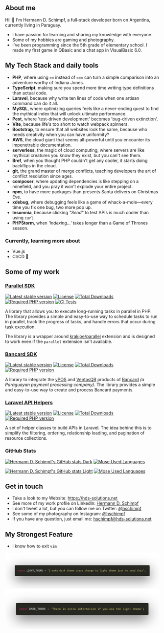 ## About me

Hi! 🖖 I'm Hermann D. Schimpf, a full-stack developer born on Argentina, currently living in Paraguay.

- I have passion for learning and sharing my knowledge with everyone.
- Some of my hobbies are gaming and photography.
- I've been programming since the 5th grade of elementary school. I made my first game in QBasic and a chat app in
  VisualBasic 6.0.

## My Tech Stack and daily tools

- **PHP**, where using `==` instead of `===` can turn a simple comparison into an adventure worthy of Indiana Jones.
- **TypeScript**, making sure you spend more time writing type definitions than actual code.
- **Laravel**, because why write ten lines of code when one artisan command can do it all.
- **MySQL**, where optimizing queries feels like a never-ending quest to find the mythical index that will unlock
  ultimate performance.
- **Pest**, where 'test-driven development' becomes 'bug-driven extinction'.
- **Vite**, because life's too short to watch webpack spinners.
- **Bootstrap**, to ensure that all websites look the same, because who needs creativity when you can have uniformity?
- **AWS**, the cloud giant that seems all-powerful until you encounter its impenetrable documentation.
- **serverless**, the magic of cloud computing, where servers are like mythical creatures you know they exist, but you
  can't see them.
- **Bref**, when you thought PHP couldn't get any cooler, it starts doing backflips in the cloud.
- **git**, the grand master of merge conflicts, teaching developers the art of conflict resolution since ages.
- **composer**, where updating dependencies is like stepping on a minefield, and you pray it won't explode your entire
  project.
- **npm**, to have more packages than presents Santa delivers on Christmas Eve.
- **xdebug**, where debugging feels like a game of whack-a-mole—every time you fix one bug, two more pop up.
- **Insomnia**, because clicking _"Send"_ to test APIs is much cooler than using `curl`.
- **PHPStorm**, when _'Indexing...'_ takes longer than a Game of Thrones season.

### Currently, learning more about

- Vue.js
- CI/CD 🤖

## Some of my work

### [Parallel SDK](https://github.com/hschimpf/parallel-sdk)

[![Latest stable version](https://img.shields.io/packagist/v/hds-solutions/parallel-sdk?style=flat-square&label=latest&color=009664)](https://github.com/hschimpf/parallel-sdk/releases/latest)
[![License](https://img.shields.io/github/license/hds-solutions/parallel-sdk?style=flat-square&color=80B2CB)](https://github.com/hschimpf/parallel-sdk/blob/main/LICENSE)
[![Total Downloads](https://img.shields.io/packagist/dt/hds-solutions/parallel-sdk?style=flat-square&color=878787)](https://packagist.org/packages/hds-solutions/parallel-sdk)
[![Required PHP version](https://img.shields.io/packagist/dependency-v/hds-solutions/parallel-sdk/php?style=flat-square&color=006496&logo=php&logoColor=white)](https://packagist.org/packages/hds-solutions/parallel-sdk)
[![CI Tests](https://img.shields.io/github/actions/workflow/status/hds-solutions/parallel-sdk/ci.yml?style=flat-square&logo=github&label=tests )](https://github.com/hschimpf/parallel-sdk/actions/workflows/ci.yml)

A library that allows you to execute long-running tasks in parallel in PHP.
The library provides a simple and easy-to-use way to schedule tasks to run in parallel, track the progress of tasks, and
handle errors that occur during task execution.

The library is a wrapper around [krakjoe/parallel](https://github.com/krakjoe/parallel) extension and is designed to
work even if the `parallel` extension isn't available.

### [Bancard SDK](https://github.com/hschimpf/bancard-sdk)

[![Latest stable version](https://img.shields.io/packagist/v/hds-solutions/bancard-sdk?style=flat-square&label=latest&color=009664)](https://github.com/hschimpf/bancard-sdk/releases/latest)
[![License](https://img.shields.io/github/license/hschimpf/bancard-sdk?style=flat-square&color=80B2CB)](https://github.com/hschimpf/bancard-sdk/blob/main/LICENSE)
[![Total Downloads](https://img.shields.io/packagist/dt/hds-solutions/bancard-sdk?style=flat-square&color=878787)](https://packagist.org/packages/hds-solutions/bancard-sdk)
[![Required PHP version](https://img.shields.io/packagist/dependency-v/hds-solutions/bancard-sdk/php?style=flat-square&color=006496&logo=php&logoColor=white)](https://packagist.org/packages/hds-solutions/bancard-sdk)

A library to integrate the [vPOS](https://www.bancard.com.py/vpos)
and [VentasQR](https://comercios.bancard.com.py/productos/ventas-qr) products of [Bancard](https://www.bancard.com.py/)
_(a Paraguayan payment processing company)_.
The library provides a simple and easy-to-use way to create and process Bancard payments.

### [Laravel API Helpers](https://github.com/hschimpf/laravel-api-helpers)

[![Latest stable version](https://img.shields.io/packagist/v/hds-solutions/laravel-api-helpers?style=flat-square&label=latest&color=009664)](https://github.com/hschimpf/laravel-api-helpers/releases/latest)
[![License](https://img.shields.io/github/license/hschimpf/laravel-api-helpers?style=flat-square&color=80B2CB)](https://github.com/hschimpf/laravel-api-helpers/blob/main/LICENSE)
[![Total Downloads](https://img.shields.io/packagist/dt/hds-solutions/laravel-api-helpers?style=flat-square&color=878787)](https://packagist.org/packages/hds-solutions/laravel-api-helpers)
[![Required PHP version](https://img.shields.io/packagist/dependency-v/hds-solutions/laravel-api-helpers/php?style=flat-square&color=006496&logo=php&logoColor=white)](https://packagist.org/packages/hds-solutions/laravel-api-helpers)

A set of helper classes to build APIs in Laravel. The idea behind this is to simplify the filtering, ordering,
relationship loading, and pagination of resource collections.

### GitHub Stats

[//]: # (00324B)
[//]: # (006496)
[//]: # (80B2CB)

[![Hermann D. Schimpf's GitHub stats Dark](https://github-readme-stats.vercel.app/api?username=hschimpf&include_all_commits=true&custom_title=My%20contributions%20stats&show_icons=true&bg_color=00324B&border_color=006496&title_color=FFF&icon_color=006496&text_color=80B2CB&ring_color=006496&hide=contribs#gh-dark-mode-only)](https://github-readme-stats.vercel.app/api?username=hschimpf&include_all_commits=true&custom_title=My%20contributions%20stats&show_icons=true&bg_color=00324B&border_color=006496&title_color=FFF&icon_color=006496&text_color=80B2CB&ring_color=006496&hide=contribs#gh-dark-mode-only)
[![Mose Used Languages](https://github-readme-stats.vercel.app/api/top-langs/?username=hschimpf&bg_color=00324B&border_color=006496&title_color=FFF&text_color=80B2CB#gh-dark-mode-only)](https://github-readme-stats.vercel.app/api/top-langs/?username=hschimpf&bg_color=00324B&border_color=006496&title_color=FFF&text_color=80B2CB#gh-dark-mode-only)

[![Hermann D. Schimpf's GitHub stats Light](https://github-readme-stats.vercel.app/api?username=hschimpf&include_all_commits=true&custom_title=My%20contributions%20stats&show_icons=true&bg_color=80B2CB&border_color=006496&title_color=006496&icon_color=006496&text_color=00324B&ring_color=006496&hide=contribs#gh-light-mode-only)](https://github-readme-stats.vercel.app/api?username=hschimpf&include_all_commits=true&custom_title=My%20contributions%20stats&show_icons=true&bg_color=80B2CB&border_color=006496&title_color=006496&icon_color=006496&text_color=00324B&ring_color=006496&hide=contribs#gh-light-mode-only)
[![Mose Used Languages](https://github-readme-stats.vercel.app/api/top-langs/?username=hschimpf&bg_color=80B2CB&border_color=006496&title_color=006496&text_color=00324B#gh-light-mode-only)](https://github-readme-stats.vercel.app/api/top-langs/?username=hschimpf&bg_color=80B2CB&border_color=006496&title_color=006496&text_color=00324B#gh-light-mode-only)

## Get in touch

- Take a look to my Website: https://hds-solutions.net
- See more of my work profile on LinkedIn: [Hermann D. Schimpf](https://linkedin.com/in/hschimpf)
- I don't tweet a lot, but you can follow me on Twitter: [@hschimpf](https://twitter.com/hschimpf)
- See some of my photography on Instagram: [@hschimpf](https://www.instagram.com/hschimpf)
- If you have any question, just email me: [hschimpf@hds-solutions.net](mailto:hschimpf@hds-solutions.net)

## My Strongest Feature

- I know how to exit `vim`

[![Dark](assets/light.png#gh-light-mode-only)](assets/light.png#gh-light-mode-only)
[![Light](assets/dark.png#gh-dark-mode-only)](assets/dark.png#gh-dark-mode-only)
